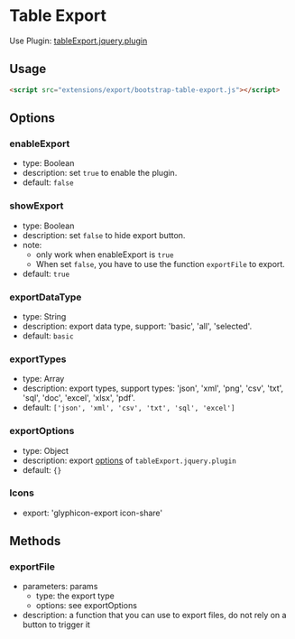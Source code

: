 # Table Export

Use Plugin: [tableExport.jquery.plugin](https://github.com/hhurz/tableExport.jquery.plugin)

## Usage

```html
<script src="extensions/export/bootstrap-table-export.js"></script>
```

## Options

### enableExport

* type: Boolean
* description: set `true` to enable the plugin.
* default: `false`

### showExport

* type: Boolean
* description: set `false` to hide export button. 
* note: 
  - only work when enableExport is `true`
  - When set `false`, you have to use the function `exportFile` to export.
* default: `true`

### exportDataType

* type: String
* description: export data type, support: 'basic', 'all', 'selected'.
* default: `basic`

### exportTypes

* type: Array
* description: export types, support types: 'json', 'xml', 'png', 'csv', 'txt', 'sql', 'doc', 'excel', 'xlsx', 'pdf'.
* default: `['json', 'xml', 'csv', 'txt', 'sql', 'excel']`

### exportOptions

* type: Object
* description: export [options](https://github.com/hhurz/tableExport.jquery.plugin#options) of `tableExport.jquery.plugin`
* default: `{}`

### Icons
* export: 'glyphicon-export icon-share'

## Methods

### exportFile

* parameters: params
  - type: the export type
  - options: see exportOptions
* description: a function that you can use to export files, do not rely on a button to trigger it
